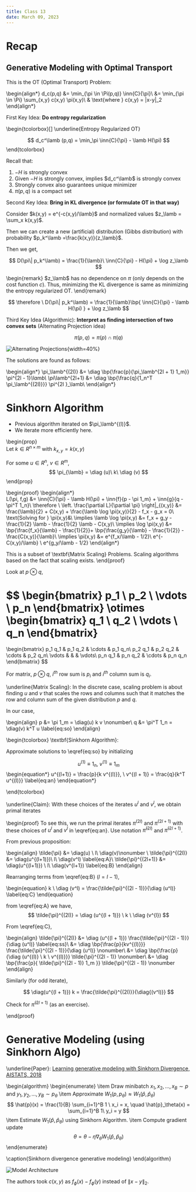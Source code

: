 ```yaml
---
title: Class 13
date: March 09, 2023
---
```


# Recap

## Generative Modeling with Optimal Transport

This is the OT (Optimal Transport) Problem:

\begin{align*}
  d_c(p,q) &= \min_{\pi \in \Pi(p,q)} \inn{C}{\pi}\\
  &= \min_{\pi \in \Pi} \sum_{x,y} c(x,y) \pi(x,y)\\
  & \text{where } c(x,y) = \|x-y\|_2
\end{align*}

First Key Idea: **Do entropy regularization**

\begin{tcolorbox}[]
  \underline{Entropy Regularized OT}

  $$
  d_c^\lamb (p,q) = \min_\pi \inn{C}{\pi} - \lamb H(\pi)
  $$ 
\end{tcolorbox}

Recall that:

1. $- H$ is strongly convex
2. Given $-H$ is strongly convex, implies $d_c^\lamb$ is strongly convex
3. Strongly convex also guarantees unique minimizer
4. $\pi(p,q)$ is a compact set

Second Key Idea: **Bring in KL divergence (or formulate OT in that way)**

Consider $k(x,y) = e^{-c(x,y)/\lamb}$ and normalized values $z_\lamb = \sum_x k(x,y)$.

Then we can create a new (artificial) distribution (Gibbs distribution) with probability $p_k^\lamb =\frac{k(x,y)}{z_\lamb}$.

Then we get,

$$
D(\pi\| p_k^\lamb) = \frac{1}{\lamb}\ \inn{C}{\pi} - H(\pi) + \log z_\lamb
$$ 

\begin{remark}
  $z_\lamb$ has no dependence on $\pi$ (only depends on the cost function $c$). Thus, minimizing the KL divergence is same as minimizing the entropy regularized OT.
\end{remark}

$$
\therefore \ D(\pi\| p_k^\lamb) = \frac{1}{\lamb}\bp{ \inn{C}{\pi} - \lamb H(\pi) } + \log z_\lamb
$$

Third Key Idea (Algorithmic): **Interpret as finding intersection of two convex sets** (Alternating Projection idea)

$$
\pi(p,q) = \pi(p)\cap \pi(q)
$$ 

![Alternating Projections](./images/altproj.png){width=40%}

The solutions are found as follows:

\begin{align*}
\pi_\lamb^{(2l)} &= \diag \bp{\frac{p}{\pi_\lamb^{2l + 1} 1_m}} \pi^{2l - 1}_\lamb\\
\pi_\lamb^{2l+1} &= \diag \bp{\frac{q}{1_n^T \pi_\lamb^{(2l)}}} \pi^{2l }_\lamb\\
\end{align*}

# Sinkhorn Algorithm

- Previous algorithm iterated on $\pi_\lamb^{(l)}$.
- We iterate more efficiently here.

\begin{prop}  
Let $k\in R^{n\times m}$ with $k_{x,y} = k(x,y)$ 

For some $u\in R^n, \ v \in R^m$,
$$
\pi_{\lamb} = \diag (u)\ k\ \diag (v)
$$ 
\end{prop}

\begin{proof}
\begin{align*}  
L(\pi, f,g) &= \inn{C}{\pi} - \lamb H(\pi) + \inn{f}{p - \pi 1_m} + \inn{g}{q - \pi^T 1_n}\\
\therefore \ \left. \frac{\partial L}{\partial \pi} \right|_{(x,y)} &= \frac{\lamb}{2} + C(x,y) + \frac{\lamb \log \pi(x,y)}{2} - f_x - g_x = 0\\  
\text{Solving for } \pi(x,y)&\\ 
\implies \lamb \log \pi(x,y) &= f_x + g_y - \frac{1}{2} \lamb - \frac{1}{2} \lamb - C(x,y)\\
\implies \log \pi(x,y) &= \bp{\frac{f_x}{\lamb} - \frac{1}{2}}+ \bp{\frac{g_y}{\lamb} - \frac{1}{2}} - \frac{C(x,y)}{\lamb}\\
\implies \pi(x,y) &= e^{f_x/\lamb - 1/2}\ e^{-C(x,y)/\lamb} \ e^{g_y/\lamb - 1/2}
\end{align*}

This is a subset of \textbf{Matrix Scaling} Problems. Scaling algorithms based on the fact that scaling exists.
\end{proof}

Look at $p \otimes q$,

$$
\begin{bmatrix}
  p_1 \\
  p_2 \\
  \vdots \\
  p_n 
\end{bmatrix}
\otimes 
\begin{bmatrix}
  q_1 \\
  q_2 \\
  \vdots \\
  q_n 
\end{bmatrix}
=
\begin{bmatrix}
  p_1 q_1 & p_1 q_2 & \cdots & p_1 q_n\\
  p_2 q_1 & p_2 q_2 & \cdots & p_2 q_n\\
  \vdots &  &  & \vdots\\
  p_n q_1 & p_n q_2 & \cdots & p_n q_n
\end{bmatrix}
$$ 

For matrix, $p \otimes q$, $i^{th}$ row sum is $p_i$ and $i^{th}$ column sum is $q_i$.

\underline{Matrix Scaling}: In the discrete case, scaling problem is about finding $u$ and $v$ that scales the rows and columns such that it matches the row and column sum of the given distribution $p$ and $q$.

In our case,

\begin{align}
p &= \pi 1_m = \diag(u) k v \nonumber\\
q &= \pi^T 1_n = \diag(v) k^T u  \label{eq:so}
\end{align}

\begin{tcolorbox}
\textbf{Sinkhorn Algorithm}:

Approximate solutions to \eqref{eq:so} by initializing 

$$u^{(1)} \equiv 1_n, \ v^{(1)} \equiv 1_m $$
\begin{equation*}
u^{(l+1)} = \frac{p}{k v^{(l)}}, \ v^{(l + 1)} = \frac{q}{k^T u^{(l)}}
\label{eq:an}
\end{equation*}

\end{tcolorbox}

\underline{Claim}: With these choices of the iterates $u^l$ and $v^l$, we obtain primal iterates

\begin{proof}
To see this, we run the primal iterates $\pi^{(2l)}$ and $\pi^{(2l + 1)}$ with these choices of $u^l$ and $v^l$ in \eqref{eq:an}. Use notation $\tilde{\pi}^{(2l)}$ and $\tilde{\pi}^{(2l + 1)}$.

From previous proposition:

\begin{align}
  \tilde{\pi} &= \diag(u) \ l\ \diag(v)\nonumber \\
  \tilde{\pi}^{(2l)} &= \diag(u^{(l+1)})\ l\ \diag(v^l) \label{eq:A}\\
  \tilde{\pi}^{(2l+1)} &= \diag(u^{(l+1)}) \ l\ \diag(v^{l+1}) \label{eq:B}
\end{align}

Rearranging terms from \eqref{eq:B} $(l = l-1)$,

\begin{equation}
k \ \diag (v^l) = \frac{\tilde{\pi}^{(2l - 1)}}{\diag (u^l)} 
\label{eq:C}
\end{equation}

from \eqref{eq:A} we have,
$$
\tilde{\pi}^{(2l)} = \diag (u^{(l + 1)}) \ k \ \diag (v^{l})
$$ 

From \eqref{eq:C},

\begin{align}
\tilde{\pi}^{(2l)} &= \diag (u^{(l + 1)}) \frac{\tilde{\pi}^{(2l - 1)}}{\diag (u^l)} \label{eq:ss}\\
&= \diag \bp{\frac{p}{kv^{(l)}}} \frac{\tilde{\pi}^{(2l - 1)}}{\diag (u^l)} \nonumber\\ 
&= \diag \bp{\frac{p}{\diag (u^{(l)} \ k \ v^{(l)}}} \tilde{\pi}^{(2l - 1)} \nonumber\\ 
&= \diag \bp{\frac{p}{ \tilde{\pi}^{(2l - 1)} 1_m }} \tilde{\pi}^{(2l - 1)} \nonumber
\end{align}

Similarly (for odd iterate),

$$
\diag(u^{(l + 1)}) k = \frac{\tilde{\pi}^{(2l)}}{\diag{(v^l)}}
$$ 

Check for $\tilde{\pi}^{(2l + 1)}$ (as an exercise).



\end{proof}

# Generative Modeling (using Sinkhorn Algo)

\underline{Paper}: [Learning generative modeling with Sinkhorn Divergence, AISTATS, 2018](https://arxiv.org/pdf/1706.00292.pdf)

\begin{algorithm}
\begin{enumerate}
  \item Draw minibatch $x_1, x_2, \ldots, x_B \sim p$ and $y_1, y_2, \ldots, y_B \sim p_\theta$
  \item Approximate $W_1(p, p_\theta) \approx W_1(\hat{p}, \hat{p}_\theta)$ 
  $$
  \hat{p}(x) = \frac{1}{B} \sum_{i=1}^B 1 \ x_i = x, \quad \hat{p}_\theta(x) = \sum_{i=1}^B 1\ y_i = y
  $$ 
  \item Estimate $W_1(\hat{p}, \hat{p}_\theta)$ using Sinkhorn Algorithm.
  \item Compute gradient update
  $$
  \theta = \theta - \eta \nabla_\theta W_1 (\hat{p}, \hat{p}_\theta)
  $$ 
\end{enumerate}

\caption{Sinkhorn divergence generative modeling}
\end{algorithm}

![Model Architecture](./images/architecture.png)

The authors took $c(x,y)$ as $f_\phi(x) - f_\phi(y)$ instead of $\|x-y\|_2$.
